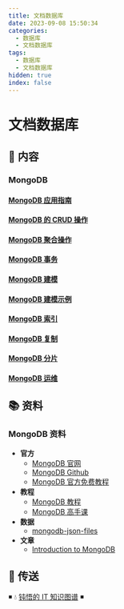 ```yaml
---
title: 文档数据库
date: 2023-09-08 15:50:34
categories:
  - 数据库
  - 文档数据库
tags:
  - 数据库
  - 文档数据库
hidden: true
index: false
---
```


# 文档数据库

## 📖 内容

### MongoDB

#### [MongoDB 应用指南](01.MongoDB/01.MongoDB应用指南.md)

#### [MongoDB 的 CRUD 操作](01.MongoDB/02.MongoDB的CRUD操作.md)

#### [MongoDB 聚合操作](01.MongoDB/03.MongoDB的聚合操作.md)

#### [MongoDB 事务](01.MongoDB/04.MongoDB事务.md)

#### [MongoDB 建模](01.MongoDB/05.MongoDB建模.md)

#### [MongoDB 建模示例](01.MongoDB/06.MongoDB建模示例.md)

#### [MongoDB 索引](01.MongoDB/07.MongoDB索引.md)

#### [MongoDB 复制](01.MongoDB/08.MongoDB复制.md)

#### [MongoDB 分片](01.MongoDB/09.MongoDB分片.md)

#### [MongoDB 运维](01.MongoDB/20.MongoDB运维.md)

## 📚 资料

### MongoDB 资料

- **官方**
  - [MongoDB 官网](https://www.mongodb.com/)
  - [MongoDB Github](https://github.com/mongodb/mongo)
  - [MongoDB 官方免费教程](https://university.mongodb.com/)
- **教程**
  - [MongoDB 教程](https://www.runoob.com/mongodb/mongodb-tutorial.html)
  - [MongoDB 高手课](https://time.geekbang.org/course/intro/100040001)
- **数据**
  - [mongodb-json-files](https://github.com/ozlerhakan/mongodb-json-files)
- **文章**
  - [Introduction to MongoDB](https://www.slideshare.net/mdirolf/introduction-to-mongodb)

## 🚪 传送

◾ 💧 [钝悟的 IT 知识图谱](https://dunwu.github.io/) ◾